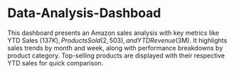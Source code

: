 # Data-Analysis-Dashboad
This dashboard presents an Amazon sales analysis with key metrics like YTD Sales ($137K), Products Sold (2,503), and YTD Revenue ($3M).
It highlights sales trends by month and week, along with performance breakdowns by product category.
Top-selling products are displayed with their respective YTD sales for quick comparison.
